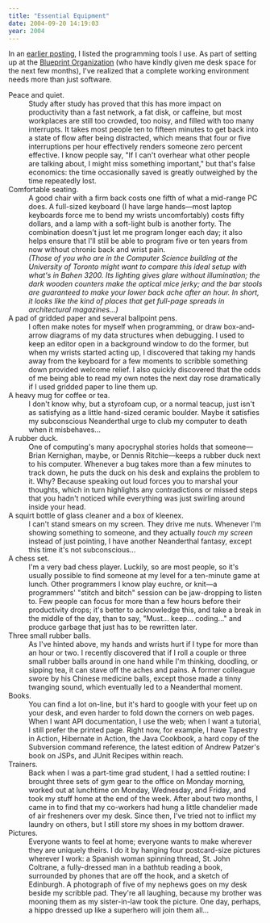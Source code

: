```yaml
---
title: "Essential Equipment"
date: 2004-09-20 14:19:03
year: 2004
---
```

<p>In an <a href="">earlier posting</a>, I listed the programming tools I use.  As part of setting up at the <a href="">Blueprint Organization</a> (who have kindly given me desk space for the next few months), I've realized that a complete working environment needs more than just software.</p>

<dl>

<dt>Peace and quiet.</dt>
<dd>Study after study has proved that this has more impact on productivity than a fast network, a fat disk, or caffeine, but most workplaces are still too crowded, too noisy, and filled with too many interrupts.  It takes most people ten to fifteen minutes to get back into a state of flow after being distracted, which means that four or five interruptions per hour effectively renders someone zero percent effective.  I know people say, "If I can't overhear what other people are talking about, I might miss something important," but that's false economics: the time occasionally saved is greatly outweighed by the time repeatedly lost.</dd>

<dt>Comfortable seating.</dt>
<dd>A good chair with a firm back costs one fifth of what a mid-range PC does.  A full-sized keyboard (I have large hands—most laptop keyboards force me to bend my wrists uncomfortably) costs fifty dollars, and a lamp with a soft-light bulb is another forty.  The combination doesn't just let me program longer each day; it also helps ensure that I'll still be able to program five or ten years from now without chronic back and wrist pain.
<br />
<em>(Those of you who are in the Computer Science building at the University of Toronto might want to compare this ideal setup with what's in Bahen 3200.  Its lighting gives glare without illumination; the dark wooden counters make the optical mice jerky; and the bar stools are guaranteed to make your lower back ache after an hour.  In short, it looks like the kind of places that get full-page spreads in architectural magazines...)</em></dd>

<dt>A pad of gridded paper and several ballpoint pens.</dt>
<dd>I often make notes for myself when programming, or draw box-and-arrow diagrams of my data structures when debugging.  I used to keep an editor open in a background window to do the former, but when my wrists started acting up, I discovered that taking my hands away from the keyboard for a few moments to scribble something down provided welcome relief.  I also quickly discovered that the odds of me being able to read my own notes the next day rose dramatically if I used gridded paper to line them up.</dd>

<dt>A heavy mug for coffee or tea.</dt>
<dd>I don't know why, but a styrofoam cup, or a normal teacup, just isn't as satisfying as a little hand-sized ceramic boulder.  Maybe it satisfies my subconscious Neanderthal urge to club my computer to death when it misbehaves...</dd>

<dt>A rubber duck.</dt>
<dd>One of computing's many apocryphal stories holds that someone—Brian Kernighan, maybe, or Dennis Ritchie—keeps a rubber duck next to his computer.  Whenever a bug takes more than a few minutes to track down, he puts the duck on his desk and explains the problem to it.  Why?  Because speaking out loud forces you to marshal your thoughts, which in turn highlights any contradictions or missed steps that you hadn't noticed while everything was just swirling around inside your head.</dd>

<dt>A squirt bottle of glass cleaner and a box of kleenex.</dt>
<dd>I can't stand smears on my screen.  They drive me nuts.  Whenever I'm showing something to someone, and they actually <em>touch my screen</em> instead of just pointing, I have another Neanderthal fantasy, except this time it's not subconscious...</dd>

<dt>A chess set.</dt>
<dd>I'm a very bad chess player.  Luckily, so are most people, so it's usually possible to find someone at my level for a ten-minute game at lunch.  Other programmers I know play euchre, or knit—a programmers' "stitch and bitch" session can be jaw-dropping to listen to.  Few people can focus for more than a few hours before their productivity drops; it's better to acknowledge this, and take a break in the middle of the day, than to say, "Must... keep... coding..." and produce garbage that just has to be rewritten later.</dd>

<dt>Three small rubber balls.</dt>
<dd>As I've hinted above, my hands and wrists hurt if I type for more than an hour or two.  I recently discovered that if I roll a couple or three small rubber balls around in one hand while I'm thinking, doodling, or sipping tea, it can stave off the aches and pains.  A former colleague swore by his Chinese medicine balls, except those made a tinny twanging sound, which eventually led to a Neanderthal moment.</dd>

<dt>Books.</dt>
<dd>You can find a lot on-line, but it's hard to google with your feet up on your desk, and even harder to fold down the corners on web pages.  When I want API documentation, I use the web; when I want a tutorial, I still prefer the printed page.  Right now, for example, I have Tapestry in Action, Hibernate in Action, the Java Cookbook, a hard copy of the Subversion command reference, the latest edition of Andrew Patzer's book on JSPs, and JUnit Recipes within reach.</dd>

<dt>Trainers.</dt>
<dd>Back when I was a part-time grad student, I had a settled routine: I brought three sets of gym gear to the office on Monday morning, worked out at lunchtime on Monday, Wednesday, and Friday, and took my stuff home at the end of the week.  After about two months, I came in to find that my co-workers had hung a little chandelier made of air fresheners over my desk.  Since then, I've tried not to inflict my laundry on others, but I still store my shoes in my bottom drawer.</dd>

<dt>Pictures.</dt>
<dd>Everyone wants to feel at home; everyone wants to make wherever they are uniquely theirs.  I do it by hanging four postcard-size pictures wherever I work: a Spanish woman spinning thread, St. John Coltrane, a fully-dressed man in a bathtub reading a book, surrounded by phones that are off the hook, and a sketch of Edinburgh.  A photograph of five of my nephews goes on my desk beside my scribble pad.  They're all laughing, because my brother was mooning them as my sister-in-law took the picture.  One day, perhaps, a hippo dressed up like a superhero will join them all...</dd>

</dl>

